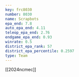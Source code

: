 ```yaml
---
key: frc8030
number: 8030
name: Scrapbots
epa_end: 7.8
auto_epa_end: 4.11
teleop_epa_end: 2.76
endgame_epa_end: 0.93
winrate: 0.5
district_epa_rank: 57
district_epa_percentile: 0.2597
type: Team
---
```

[[2024ncmec]]
